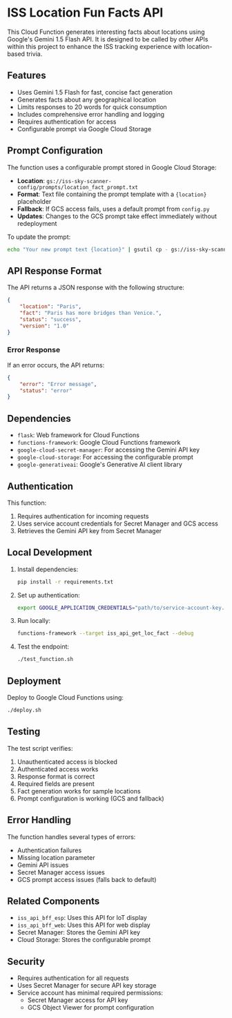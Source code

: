 # ISS Location Fun Facts API

This Cloud Function generates interesting facts about locations using Google's Gemini 1.5 Flash API. It is designed to be called by other APIs within this project to enhance the ISS tracking experience with location-based trivia.

## Features

- Uses Gemini 1.5 Flash for fast, concise fact generation
- Generates facts about any geographical location
- Limits responses to 20 words for quick consumption
- Includes comprehensive error handling and logging
- Requires authentication for access
- Configurable prompt via Google Cloud Storage

## Prompt Configuration

The function uses a configurable prompt stored in Google Cloud Storage:

- **Location**: `gs://iss-sky-scanner-config/prompts/location_fact_prompt.txt`
- **Format**: Text file containing the prompt template with a `{location}` placeholder
- **Fallback**: If GCS access fails, uses a default prompt from `config.py`
- **Updates**: Changes to the GCS prompt take effect immediately without redeployment

To update the prompt:
```bash
echo "Your new prompt text {location}" | gsutil cp - gs://iss-sky-scanner-config/prompts/location_fact_prompt.txt
```

## API Response Format

The API returns a JSON response with the following structure:

```json
{
    "location": "Paris",
    "fact": "Paris has more bridges than Venice.",
    "status": "success",
    "version": "1.0"
}
```

### Error Response

If an error occurs, the API returns:

```json
{
    "error": "Error message",
    "status": "error"
}
```

## Dependencies

- `flask`: Web framework for Cloud Functions
- `functions-framework`: Google Cloud Functions framework
- `google-cloud-secret-manager`: For accessing the Gemini API key
- `google-cloud-storage`: For accessing the configurable prompt
- `google-generativeai`: Google's Generative AI client library

## Authentication

This function:
1. Requires authentication for incoming requests
2. Uses service account credentials for Secret Manager and GCS access
3. Retrieves the Gemini API key from Secret Manager

## Local Development

1. Install dependencies:
   ```bash
   pip install -r requirements.txt
   ```

2. Set up authentication:
   ```bash
   export GOOGLE_APPLICATION_CREDENTIALS="path/to/service-account-key.json"
   ```

3. Run locally:
   ```bash
   functions-framework --target iss_api_get_loc_fact --debug
   ```

4. Test the endpoint:
   ```bash
   ./test_function.sh
   ```

## Deployment

Deploy to Google Cloud Functions using:

```bash
./deploy.sh
```

## Testing

The test script verifies:
1. Unauthenticated access is blocked
2. Authenticated access works
3. Response format is correct
4. Required fields are present
5. Fact generation works for sample locations
6. Prompt configuration is working (GCS and fallback)

## Error Handling

The function handles several types of errors:
- Authentication failures
- Missing location parameter
- Gemini API issues
- Secret Manager access issues
- GCS prompt access issues (falls back to default)

## Related Components

- `iss_api_bff_esp`: Uses this API for IoT display
- `iss_api_bff_web`: Uses this API for web display
- Secret Manager: Stores the Gemini API key
- Cloud Storage: Stores the configurable prompt

## Security

- Requires authentication for all requests
- Uses Secret Manager for secure API key storage
- Service account has minimal required permissions:
  - Secret Manager access for API key
  - GCS Object Viewer for prompt configuration

